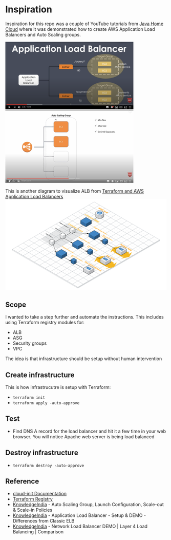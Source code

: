 # Inspiration

Inspiration for this repo was a couple of YouTube tutorials from [Java Home Cloud](https://www.youtube.com/javahomecloud) where it was demonstrated how to create AWS Application Load Balancers and Auto Scaling groups.

<p align="left">
  <a href="https://youtu.be/WLu41jAYjYk">
    <img src="./pics/alb.png" alt="Java Home Cloud - AWS Application Load Balancer" style="width: 400px;"/>
  </a>
  <a href="https://youtu.be/JM1hfA9xBAc">
    <img src="./pics/asg.png" alt="Java Home Cloud - AWS Auto Scaling group" style="width: 400px;"/>
  </a>
</p>

This is another diagram to visualize ALB from [Terraform and AWS Application Load Balancers](https://medium.com/cognitoiq/terraform-and-aws-application-load-balancers-62a6f8592bcf) ![visualize ALM](./pics/alb_map.png)


## Scope

I wanted to take a step further and automate the instructions. This includes using Terraform registry modules for:

- ALB
- ASG
- Security groups
- VPC

The idea is that infrastructure should be setup without human intervention

## Create infrastructure

This is how infrastrucutre is setup with Terraform:

- `terraform init`
- `terraform apply -auto-approve`

## Test

- Find DNS A record for the load balancer and hit it a few time in your web browser. You will notice Apache web server is being load balanced

## Destroy infrastructure

- `terraform destroy -auto-approve`

## Reference

- [cloud-init Documentation](https://cloudinit.readthedocs.io/)
- [Terraform Registry](https://registry.terraform.io/)
- [KnowledgeIndia](https://youtu.be/bhobfyQ9SSE) - Auto Scaling Group, Launch Configuration, Scale-out & Scale-in Policies
- [KnowledgeIndia](https://youtu.be/OKnd03nxu3k) - Application Load Balancer - Setup & DEMO - Differences from Classic ELB
- [KnowledgeIndia](https://youtu.be/WRUA370p7jE) - Network Load Balancer DEMO | Layer 4 Load Balancing | Comparison